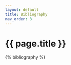 ```yaml
---
layout: default
title: Bibliography
nav_order: 3
---
```

{{ page.title }}
================

{% bibliography %}
